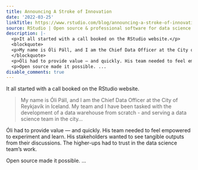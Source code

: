 ```yaml
---
title: Announcing A Stroke of Innovation
date: '2022-03-25'
linkTitle: https://www.rstudio.com/blog/announcing-a-stroke-of-innovation/
source: RStudio | Open source & professional software for data science teams on RStudio
description: |-
  <p>It all started with a call booked on the RStudio website.</p>
  <blockquote>
  <p>My name is Óli Páll, and I am the Chief Data Officer at the City of Reykjavík in Iceland. My team and I have been tasked with the development of a data warehouse from scratch - and serving a data science team in the city…</p>
  </blockquote>
  <p>Óli had to provide value — and quickly. His team needed to feel empowered to experiment and learn. His stakeholders wanted to see tangible outputs from their discussions. The higher-ups had to trust in the data science team&rsquo;s work.</p>
  <p>Open source made it possible. ...
disable_comments: true
---
```

<p>It all started with a call booked on the RStudio website.</p>
<blockquote>
<p>My name is Óli Páll, and I am the Chief Data Officer at the City of Reykjavík in Iceland. My team and I have been tasked with the development of a data warehouse from scratch - and serving a data science team in the city…</p>
</blockquote>
<p>Óli had to provide value — and quickly. His team needed to feel empowered to experiment and learn. His stakeholders wanted to see tangible outputs from their discussions. The higher-ups had to trust in the data science team&rsquo;s work.</p>
<p>Open source made it possible. ...